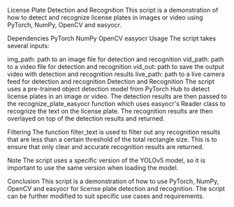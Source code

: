 License Plate Detection and Recognition
This script is a demonstration of how to detect and recognize license plates in images or video using PyTorch, NumPy, OpenCV and easyocr.

Dependencies
PyTorch
NumPy
OpenCV
easyocr
Usage
The script takes several inputs:

img_path: path to an image file for detection and recognition
vid_path: path to a video file for detection and recognition
vid_out: path to save the output video with detection and recognition results
live_path: path to a live camera feed for detection and recognition
Detection and Recognition
The script uses a pre-trained object detection model from PyTorch Hub to detect license plates in an image or video. The detection results are then passed to the recognize_plate_easyocr function which uses easyocr's Reader class to recognize the text on the license plate. The recognition results are then overlayed on top of the detection results and returned.

Filtering
The function filter_text is used to filter out any recognition results that are less than a certain threshold of the total rectangle size. This is to ensure that only clear and accurate recognition results are returned.

Note
The script uses a specific version of the YOLOv5 model, so it is important to use the same version when loading the model.

Conclusion
This script is a demonstration of how to use PyTorch, NumPy, OpenCV and easyocr for license plate detection and recognition. The script can be further modified to suit specific use cases and requirements.
